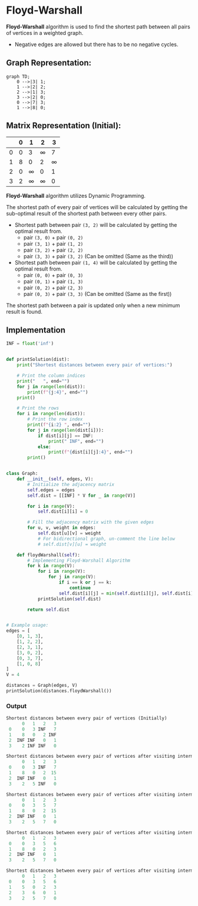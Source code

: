 # Floyd-Warshall
**Floyd-Warshall** algorithm is used to find the shortest path between all pairs of vertices in a weighted graph.
- Negative edges are allowed but there has to be no negative cycles.

## Graph Representation:
```mermaid
graph TD;
    0 -->|3| 1;
    1 -->|2| 2;
    2 -->|1| 3;
    3 -->|2| 0;
    0 -->|7| 3;
    1 -->|8| 0;
```

## Matrix Representation (Initial):

|   | 0 | 1 | 2 | 3 |
|---|---|---|---|---|
| 0 | 0 | 3 | ∞ | 7 |
| 1 | 8 | 0 | 2 | ∞ |
| 2 | 0 | ∞ | 0 | 1 |
| 3 | 2 | ∞ | ∞ | 0 |

**Floyd-Warshall** algorithm utilizes Dynamic Programming.

The shortest path of every pair of vertices will be calculated by getting the sub-optimal result of the shortest path between every other pairs.
- Shortest path between pair `(3, 2)` will be calculated by getting the optimal result from.
  - pair `(3, 0)` + pair `(0, 2)`
  - pair `(3, 1)` + pair `(1, 2)`
  - pair `(3, 2)` + pair `(2, 2)`
  - pair `(3, 3)` + pair `(3, 2)` (Can be omitted (Same as the third))
- Shortest path between pair `(1, 4)` will be calculated by getting the optimal result from.
  - pair `(0, 0)` + pair `(0, 3)`
  - pair `(0, 1)` + pair `(1, 3)`
  - pair `(0, 2)` + pair `(2, 3)`
  - pair `(0, 3)` + pair `(3, 3)` (Can be omitted (Same as the first))

The shortest path between a pair is updated only when a new minimum result is found.

## Implementation

```python
INF = float('inf')


def printSolution(dist):
    print("Shortest distances between every pair of vertices:")

    # Print the column indices
    print("   ", end="")
    for j in range(len(dist)):
        print(f"{j:4}", end="")
    print()

    # Print the rows
    for i in range(len(dist)):
        # Print the row index
        print(f"{i:2} ", end="")
        for j in range(len(dist[i])):
            if dist[i][j] == INF:
                print(" INF", end="")
            else:
                print(f"{dist[i][j]:4}", end="")
        print()


class Graph:
    def __init__(self, edges, V):
        # Initialize the adjacency matrix
        self.edges = edges
        self.dist = [[INF] * V for _ in range(V)]

        for i in range(V):
            self.dist[i][i] = 0

        # Fill the adjacency matrix with the given edges
        for u, v, weight in edges:
            self.dist[u][v] = weight
            # For bidirectional graph, un-comment the line below
            # self.dist[v][u] = weight  

    def floydWarshall(self):
        # Implementing Floyd-Warshall Algorithm
        for k in range(V):
            for i in range(V):
                for j in range(V):
                    if i == k or j == k:
                        continue
                    self.dist[i][j] = min(self.dist[i][j], self.dist[i][k] + self.dist[k][j])
            printSolution(self.dist)

        return self.dist


# Example usage:
edges = [
    [0, 1, 3],
    [1, 2, 2],
    [2, 3, 1],
    [3, 0, 2],
    [0, 3, 7],
    [1, 0, 8]
]
V = 4

distances = Graph(edges, V)
printSolution(distances.floydWarshall())
```

### Output
```python
Shortest distances between every pair of vertices (Initially)
      0   1   2   3
 0    0   3 INF   7
 1    8   0   2 INF
 2  INF INF   0   1
 3    2 INF INF   0

Shortest distances between every pair of vertices after visiting intermediate vertex: 0
      0   1   2   3
 0    0   3 INF   7
 1    8   0   2  15
 2  INF INF   0   1
 3    2   5 INF   0

Shortest distances between every pair of vertices after visiting intermediate vertex: 1
      0   1   2   3
 0    0   3   5   7
 1    8   0   2  15
 2  INF INF   0   1
 3    2   5   7   0

Shortest distances between every pair of vertices after visiting intermediate vertex: 2
      0   1   2   3
 0    0   3   5   6
 1    8   0   2   3
 2  INF INF   0   1
 3    2   5   7   0

Shortest distances between every pair of vertices after visiting intermediate vertex: 3
      0   1   2   3
 0    0   3   5   6
 1    5   0   2   3
 2    3   6   0   1
 3    2   5   7   0
```
